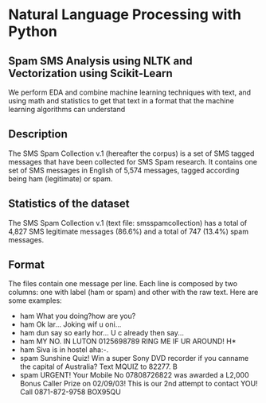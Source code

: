 # Natural Language Processing with Python

## Spam SMS Analysis using NLTK and Vectorization using Scikit-Learn
We perform EDA and combine machine learning techniques with text, and using math and statistics to get that text in a format that the machine learning algorithms can understand

## Description
The SMS Spam Collection v.1 (hereafter the corpus) is a set of SMS tagged messages that have been collected for SMS Spam research. It contains one set of SMS messages in English of 5,574 messages, tagged according being ham (legitimate) or spam.

## Statistics of the dataset
The SMS Spam Collection v.1 (text file: smsspamcollection) has a total of 4,827 SMS legitimate messages (86.6%) and a total of 747 (13.4%) spam messages.

## Format
The files contain one message per line. Each line is composed by two columns: one with label (ham or spam) and other with the raw text. Here are some examples:

- ham   What you doing?how are you?
- ham   Ok lar... Joking wif u oni...
- ham   dun say so early hor... U c already then say...
- ham   MY NO. IN LUTON 0125698789 RING ME IF UR AROUND! H*
- ham   Siva is in hostel aha:-.
- spam   Sunshine Quiz! Win a super Sony DVD recorder if you canname the capital of Australia? Text MQUIZ to 82277. B
- spam   URGENT! Your Mobile No 07808726822 was awarded a L2,000 Bonus Caller Prize on 02/09/03! This is our 2nd attempt to contact YOU! Call 0871-872-9758 BOX95QU



